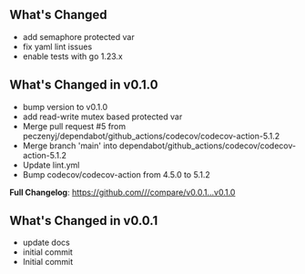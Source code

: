 ## What's Changed
* add semaphore protected var
* fix yaml lint issues
* enable tests with go 1.23.x

## What's Changed in v0.1.0
* bump version to v0.1.0
* add read-write mutex based protected var
* Merge pull request #5 from peczenyj/dependabot/github_actions/codecov/codecov-action-5.1.2
* Merge branch 'main' into dependabot/github_actions/codecov/codecov-action-5.1.2
* Update lint.yml
* Bump codecov/codecov-action from 4.5.0 to 5.1.2

**Full Changelog**: https://github.com///compare/v0.0.1...v0.1.0

## What's Changed in v0.0.1
* update docs
* initial commit
* Initial commit

<!-- generated by git-cliff -->
